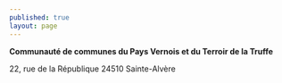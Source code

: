 ```yaml
---
published: true
layout: page
---
```


**Communauté de communes du Pays Vernois et du Terroir de la Truffe**

22, rue de la République
24510 Sainte-Alvère
